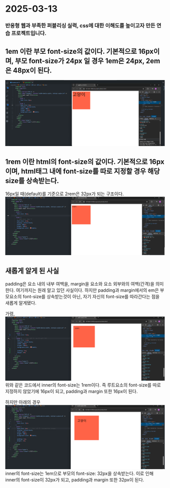 # 2025-03-13

### 반응형 웹과 부족한 퍼블리싱 실력, css에 대한 이해도를 높이고자 만든 연습 프로젝트입니다.

## 1em 이란 부모 font-size의 값이다. 기본적으로 16px이며, 부모 font-size가 24px 일 경우 1em은 24px, 2em은 48px이 된다.

![em : 부모 font-size의 값](image.png)

## 1rem 이란 html의 font-size의 값이다. 기본적으로 16px이며, html태그 내에 font-size를 따로 지정할 경우 해당 size를 상속받는다.

16px일 때(default)를 기준으로 2rem은 32px가 되는 구조이다.
![rem : html문서의 font-size 값값](image-1.png)

## 새롭게 알게 된 사실

padding은 요소 내의 내부 여백을, margin을 요소와 요소 외부와의 여백(간격)을 의미한다. 여기까지는 원래 알고 있던 사실이다.
하지만 padding과 margin에서의 em은 부모요소의 font-size를 상속받는것이 아닌, 자기 자신의 font-size를 따라간다는 점을 새롭게 알게됐다.

가령,
![em: padding & margin_1](image-2.png)
위와 같은 코드에서 inner의 font-size는 1rem이다. 즉 루트요소의 font-size를 따로 지정하지 않았기에 16px이 되고, padding과 margin 또한 16px이 된다.

하지만 아래의 경우
![em: padding & margin_2](image-3.png)
inner의 font-size는 1em으로 부모의 font-size: 32px을 상속받는다. 이로 인해 inner의 font-size이 32px가 되고, padding과 margin 또한 32px이 된다.
